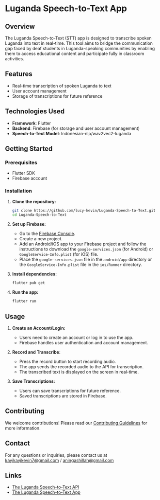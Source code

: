 # Luganda Speech-to-Text App

## Overview
The Luganda Speech-to-Text (STT) app is designed to transcribe spoken Luganda into text in real-time. This tool aims to bridge the communication gap faced by deaf students in Luganda-speaking communities by enabling them to access educational content and participate fully in classroom activities.

## Features
- Real-time transcription of spoken Luganda to text
- User account management
- Storage of transcriptions for future reference

## Technologies Used
- **Framework**: Flutter
- **Backend**: Firebase (for storage and user account management)
- **Speech-to-Text Model**: Indonesian-nlp/wav2vec2-luganda

## Getting Started

### Prerequisites
- Flutter SDK
- Firebase account

### Installation

1. **Clone the repository:**
   ```bash
   git clone https://github.com/lucy-kevin/Luganda-Speech-to-Text.git
   cd Luganda-Speech-to-Text
   ```

2. **Set up Firebase:**
   - Go to the [Firebase Console](https://console.firebase.google.com/).
   - Create a new project.
   - Add an Android/iOS app to your Firebase project and follow the instructions to download the `google-services.json` (for Android) or `GoogleService-Info.plist` (for iOS) file.
   - Place the `google-services.json` file in the `android/app` directory or the `GoogleService-Info.plist` file in the `ios/Runner` directory.

3. **Install dependencies:**
   ```bash
   flutter pub get
   ```

4. **Run the app:**
   ```bash
   flutter run
   ```

## Usage
1. **Create an Account/Login:**
   - Users need to create an account or log in to use the app.
   - Firebase handles user authentication and account management.

2. **Record and Transcribe:**
   - Press the record button to start recording audio.
   - The app sends the recorded audio to the API for transcription.
   - The transcribed text is displayed on the screen in real-time.

3. **Save Transcriptions:**
   - Users can save transcriptions for future reference.
   - Saved transcriptions are stored in Firebase.

## Contributing
We welcome contributions! Please read our [Contributing Guidelines](CONTRIBUTING.md) for more information.


## Contact
For any questions or inquiries, please contact us at kayikayikevin7@gmail.com / aningashillah@gmail.com

## Links
- [The Luganda Speech-to-Text API](https://github.com/lucy-kevin/luganda-stt-api)
- [The Luganda Speech-to-Text App](https://github.com/lucy-kevin/Luganda-Speech-to-Text)

